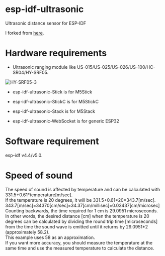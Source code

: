 # esp-idf-ultrasonic
Ultrasonic distance sensor for ESP-IDF

I forked from [here](https://github.com/UncleRus/esp-idf-lib/tree/master/examples/ultrasonic).   

# Hardware requirements
- Ultrasonic ranging module like US-015/US-025/US-026/US-100/HC-SR04/HY-SRF05.

![HY-SRF05-3](https://user-images.githubusercontent.com/6020549/61570755-a67eff80-aac9-11e9-9e9c-19e946fae39f.JPG)

- esp-idf-ultrasonic-Stick is for M5Stick

- esp-idf-ultrasonic-StickC is for M5StickC

- esp-idf-ultrasonic-Stack is for M5Stack

- esp-idf-ultrasonic-WebSocket is for generic ESP32

# Software requirement
esp-idf v4.4/v5.0.   


# Speed of sound
The speed of sound is affected by temperature and can be calculated with 331.5+0.61\*temperature[m/sec].   
If the temperature is 20 degrees, it will be 331.5+0.61\*20=343.7[m/sec].   
343.7[m/sec]=34370[cm/sec]=34.37[cm/millisec]=0.03437[cm/microsec]   
Counting backwards, the time required for 1 cm is 29.0951 microseconds.   
In other words, the desired distance [cm] when the temperature is 20 degrees can be calculated by dividing the round trip time [microseconds] from the time the sound wave is emitted until it returns by 29.0951\*2 (approximately 58.2).   
This example uses 58 as an approximation.   
If you want more accuracy, you should measure the temperature at the same time and use the measured temperature to calculate the distance.   

